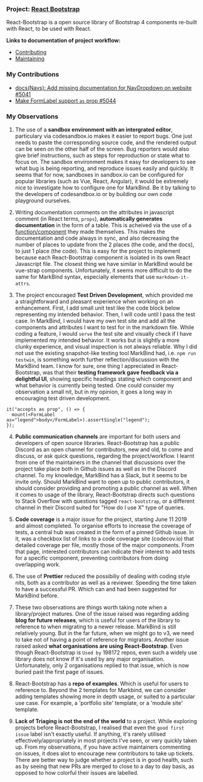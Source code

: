 ### Project: [React Bootstrap](https://react-bootstrap.github.io/)

React-Bootstrap is a open source library of Bootstrap 4 components re-built with React, to be used with React.

**Links to documentation of project workflow:**

- [Contributing](https://github.com/react-bootstrap/react-bootstrap/blob/master/CONTRIBUTING.md)
- [Maintaining](https://github.com/react-bootstrap/react-bootstrap/blob/master/MAINTAINING.md)

### My Contributions

- [docs(Navs): Add missing documentation for NavDropdown on website #5041](https://github.com/react-bootstrap/react-bootstrap/pull/5041)
- [Make FormLabel support `as` prop #5044](https://github.com/react-bootstrap/react-bootstrap/pull/5044)

### My Observations

1. The use of a **sandbox environment with an intergrated editor**, particulary via codesandbox.io makes it easier to report bugs. One just needs to paste the corresponding source code, and the rendered output can be seen on the other half of the screen. Bug reporters would also give brief instructions, such as steps for reproduction or state what to focus on. The sandbox environment makes it easy for developers to see what bug is being reporting, and reproduce issues easily and quickly. It seems that for now, sandboxes in sandbox.io can be configured for popular libraries (such as Vue, React, Angular), it would be extremely nice to investigate how to configure one for MarkBind. Be it by talking to the developers of codesandbox.io or by building our own code playground ourselves.

1. Writing documentation comments on the attributes in javascript comment (in React terms, `props`), **automatically generates documentation** in the form of a table. This is acheived via the use of a [function/component](https://github.com/react-bootstrap/react-bootstrap/blob/master/www/src/components/ComponentApi.js) they made themselves. This makes the documentation and code always in sync, and also decreasing the number of places to update from the 2 places (the code, and the docs), to just 1 place (the code). This is easy for the project to implement because each React-Bootstrap component is isolated in its own React Javascript file. The closest thing we have similar in MarkBind would be vue-strap components. Unfortunately, it seems more difficult to do the same for MarkBind syntax, especially elements that use `markdown-it-attrs`.

1. The project encouraged **Test Driven Development**, which provided me a straightforward and pleasant experience when working on an enhancement. First, I add small unit test like the code block below representing my intended behavior. Then, I will code until I pass the test case. In MarkBind, I would have my own test site and add all the components and attributes I want to test for in the markdown file. While coding a feature, I would `serve` the test site and visually check if I have implemented my intended behavior. It works but is slightly a more clunky experience, and visual inspection is not always reliable. Why I did not use the existing snapshot-like testing tool MarkBind had, i.e. `npm run testwin`, is something worth further reflection/discussion with the MarkBind team. I know for sure, one thing I appreciated in React-Bootstrap, was that their **testing framework gave feedback via a delightful UI**, showing specific headings stating which component and what behavior is currently being tested. One could consider my observation a small nit, but in my opinion, it goes a long way in encouraging test driven development.

  ```js{heading="Adding an as prop with legend value should turn the DOM type to a legend"}
  it("accepts as prop", () => {
    mount(<FormLabel as="legend">body</FormLabel>).assertSingle("legend");
  });
  ```

4. **Public communication channels** are important for both users and developers of open source libraries. React-Bootstrap has a public Discord as an open channel for contributors, new and old, to come and discuss, or ask quick questions, regarding the project/workflow. I learnt from one of the maintainers in the channel that discussions over the project take place both in Github issues as well as in the Discord channel. To my knowledge, MarkBind has a Slack, but it seems to be invite only. Should MarkBind want to open up to public contributors, it should consider providing and promoting a public channel as well. When it comes to usage of the library, React-Bootstrap directs such questions to Stack Overflow with questions tagged `react-bootstrap`, or a different channel in their Discord suited for "How do I use X" type of queries.

1. **Code coverage** is a major issue for the project, starting June 11 2019 and almost completed. To organise efforts to increase the coverage of tests, a central hub was created in the form of a pinned Github issue. In it, was a checkbox list of links to a code coverage site (codecov.io) that detailed coverage per file, mostly those of the major components. From that page, interested contributors can indicate their interest to add tests for a specific component, preventing contributors from doing overlapping work.

1. The use of **Prettier** reduced the possibiliy of dealing with coding style nits, both as a contributor as well as a reviewer. Speeding the time taken to have a successful PR. Which can and had been suggested for MarkBind before.

1. These two observations are things worth taking note when a library/project matures. One of the issue raised was regarding adding **blog for future releases**, which is useful for users of the library to reference to when migrating to a newer release. MarkBind is still relatively young. But in the far future, when we might go to v3, we need to take not of having a point of reference for migrators. Another issue raised asked **what organisations are using React-Bootstrap**. Even though React-Bootstrap is `Used by` 198172 repos, even such a widely use library does not know if it's used by any major organisation. Unfortunately, only 2 organisations replied to that issue, which is now buried past the first page of issues. 

1. React-Bootstrap has a **repo of examples**. Which is useful for users to reference to. Beyond the 2 templates for Markbind, we can consider adding templates showing more in depth usage, or suited to a particular use case. For example, a 'portfolio site' template, or a 'module site' template.

1. **Lack of Triaging is not the end of the world** to a project. While exploring projects before React-Bootstrap, I realised that even the `good first issue` label isn't exactly useful. If anything, it's rarely utilised effectively/appropriately in most projects I've seen, or very quickly taken up. From my observations, if you have active maintainers commenting on issues, it does alot to encourage new contributors to take up tickets. There are better way to judge whether a project is in good health, such as by seeing that new PRs are merged to close to a day to day basis, as opposed to how colorful their issues are labelled.